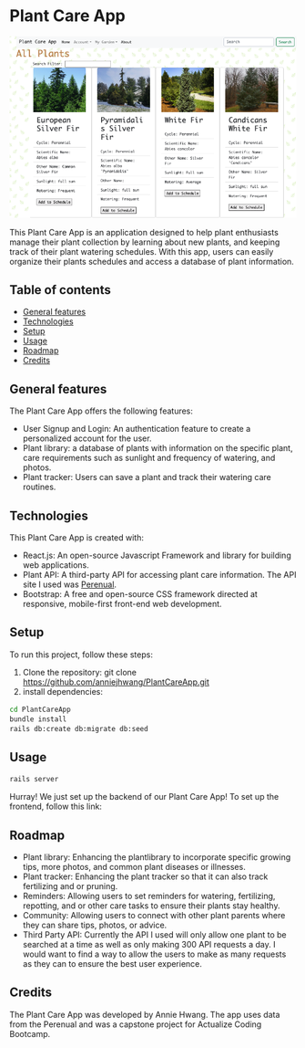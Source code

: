 # Plant Care App

![screenshot](screenshot.png)

This Plant Care App is an application designed to help plant enthusiasts manage their plant collection by learning about new plants, and keeping track of their plant watering schedules. With this app, users can easily organize their plants schedules and access a database of plant information.

## Table of contents

- [General features](#general-info)
- [Technologies](#technologies)
- [Setup](#setup)
- [Usage](#usage)
- [Roadmap](#roadmap)
- [Credits](#credits)

## General features

The Plant Care App offers the following features:

- User Signup and Login: An authentication feature to create a personalized account for the user.
- Plant library: a database of plants with information on the specific plant, care requirements such as sunlight and frequency of watering, and photos.
- Plant tracker: Users can save a plant and track their watering care routines.

## Technologies

This Plant Care App is created with:

- React.js: An open-source Javascript Framework and library for building web applications.
- Plant API: A third-party API for accessing plant care information. The API site I used was [Perenual](https://perenual.com/docs/api).
- Bootstrap: A free and open-source CSS framework directed at responsive, mobile-first front-end web development.

## Setup

To run this project, follow these steps:

1. Clone the repository: git clone https://github.com/anniejhwang/PlantCareApp.git
2. install dependencies:

```bash
cd PlantCareApp
bundle install
rails db:create db:migrate db:seed
```

## Usage

```bash
rails server
```

Hurray! We just set up the backend of our Plant Care App! To set up the frontend, follow this link: []()

## Roadmap

- Plant library: Enhancing the plantlibrary to incorporate specific growing tips, more photos, and common plant diseases or illnesses.
- Plant tracker: Enhancing the plant tracker so that it can also track fertilizing and or pruning.
- Reminders: Allowing users to set reminders for watering, fertilizing, repotting, and or other care tasks to ensure their plants stay healthy.
- Community: Allowing users to connect with other plant parents where they can share tips, photos, or advice.
- Third Party API: Currently the API I used will only allow one plant to be searched at a time as well as only making 300 API requests a day. I would want to find a way to allow the users to make as many requests as they can to ensure the best user experience.

## Credits

The Plant Care App was developed by Annie Hwang. The app uses data from the Perenual and was a capstone project for Actualize Coding Bootcamp.
